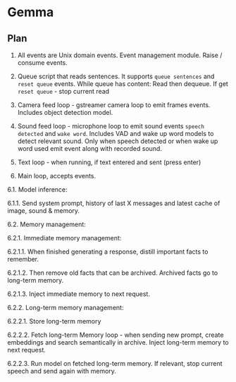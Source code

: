 # Gemma

## Plan
1. All events are Unix domain events. Event management module. Raise / consume events.

2. Queue script that reads sentences. It supports `queue sentences` and `reset queue` events. While queue has content:
Read then dequeue. If get `reset queue` - stop current read

3. Camera feed loop - gstreamer camera loop to emit frames events. Includes object detection model.

4. Sound feed loop - microphone loop to emit sound events `speech detected` and `wake word`. Includes VAD and wake up word models to detect relevant sound. Only when speech detected or when wake up word used emit event along with recorded sound.

5. Text loop - when running, if text entered and sent (press enter) 

6. Main loop, accepts events. 

6.1. Model inference:

6.1.1. Send system prompt, history of last X messages and latest cache of image, sound & memory.

6.2. Memory management:

6.2.1. Immediate memory management:

6.2.1.1. When finished generating a response, distill important facts to remember.

6.2.1.2. Then remove old facts that can be archived. Archived facts go to long-term memory.

6.2.1.3. Inject immediate memory to next request.

6.2.2. Long-term memory management:

6.2.2.1. Store long-term memory 

6.2.2.2. Fetch long-term Memory loop - when sending new prompt, create embeddings and search semantically in archive. Inject long-term memory to next request.

6.2.2.3. Run model on fetched long-term memory. If relevant, stop current speech and send again with memory.


